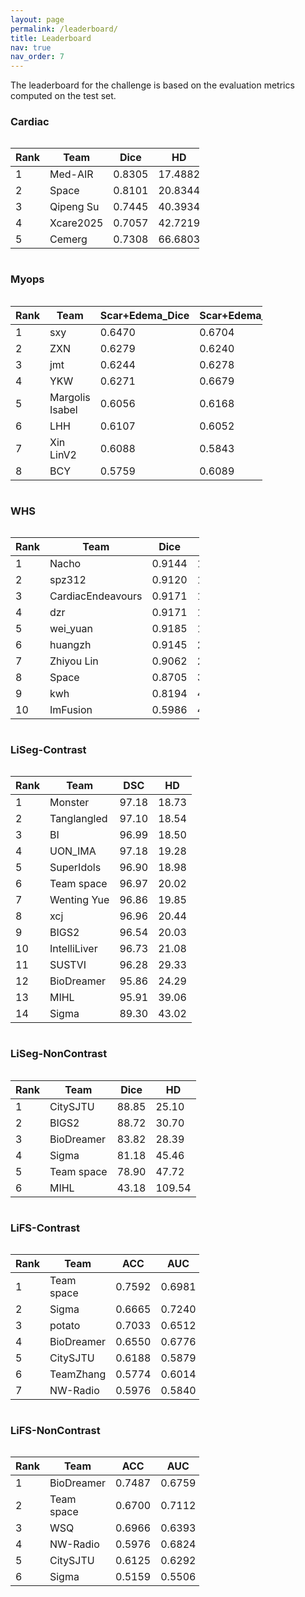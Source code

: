 ```yaml
---
layout: page
permalink: /leaderboard/
title: Leaderboard
nav: true
nav_order: 7
---
```


The leaderboard for the challenge is based on the evaluation metrics computed on the test set.

### Cardiac
<div style="display: flex;">
<table class="table table-sm table-hover border-bottom" style="table-layout:fixed;width:60%;align:center;">
  <thead>
    <tr>
      <th scope="col">Rank</th>
      <th scope="col">Team</th>
      <th scope="col">Dice</th>
      <th scope="col">HD</th>
    </tr>
  </thead>
  <tbody>
    <tr><td>1</td><td>Med-AIR</td><td>0.8305</td><td>17.4882</td></tr>
    <tr><td>2</td><td>Space</td><td>0.8101</td><td>20.8344</td></tr>
    <tr><td>3</td><td>Qipeng Su</td><td>0.7445</td><td>40.3934</td></tr>
    <tr><td>4</td><td>Xcare2025</td><td>0.7057</td><td>42.7219</td></tr>
    <tr><td>5</td><td>Cemerg</td><td>0.7308</td><td>66.6803</td></tr>
  </tbody>
</table>
</div>

### Myops
<div style="display: flex;">
<table class="table table-sm table-hover border-bottom" style="table-layout:fixed;width:80%;align:center;">
  <thead>
    <tr>
      <th scope="col">Rank</th>
      <th scope="col">Team</th>
      <th scope="col">Scar+Edema_Dice</th>
      <th scope="col">Scar+Edema_SEN</th>
      <th scope="col">Scar+Edema_PRE</th>
      <th scope="col">Scar+Edema_HD</th>
    </tr>
  </thead>
  <tbody>
    <tr><td>1</td><td>sxy</td><td>0.6470</td><td>0.6704</td><td>0.6593</td><td>24.6720</td></tr>
    <tr><td>2</td><td>ZXN</td><td>0.6279</td><td>0.6240</td><td>0.6862</td><td>24.2813</td></tr>
    <tr><td>3</td><td>jmt</td><td>0.6244</td><td>0.6278</td><td>0.6802</td><td>24.0295</td></tr>
    <tr><td>4</td><td>YKW</td><td>0.6271</td><td>0.6679</td><td>0.6368</td><td>25.1883</td></tr>
    <tr><td>5</td><td>Margolis Isabel</td><td>0.6056</td><td>0.6168</td><td>0.6453</td><td>24.2936</td></tr>
    <tr><td>6</td><td>LHH</td><td>0.6107</td><td>0.6052</td><td>0.6740</td><td>26.1460</td></tr>
    <tr><td>7</td><td>Xin LinV2</td><td>0.6088</td><td>0.5843</td><td>0.6860</td><td>27.9127</td></tr>
    <tr><td>8</td><td>BCY</td><td>0.5759</td><td>0.6089</td><td>0.6108</td><td>26.3228</td></tr>
  </tbody>
</table>
</div>

### WHS
<div style="display: flex;">
<table class="table table-sm table-hover border-bottom" style="table-layout:fixed;width:60%;align:center;">
  <thead>
    <tr>
      <th scope="col">Rank</th>
      <th scope="col">Team</th>
      <th scope="col">Dice</th>
      <th scope="col">HD</th>
      <th scope="col">ASD</th>
    </tr>
  </thead>
  <tbody>
    <tr><td>1</td><td>Nacho</td><td>0.9144</td><td>17.6349</td><td>1.5256</td></tr>
    <tr><td>2</td><td>spz312</td><td>0.9120</td><td>17.6349</td><td>1.8589</td></tr>
    <tr><td>3</td><td>CardiacEndeavours</td><td>0.9171</td><td>18.8191</td><td>1.4999</td></tr>
    <tr><td>4</td><td>dzr</td><td>0.9171</td><td>18.8693</td><td>1.4864</td></tr>
    <tr><td>5</td><td>wei_yuan</td><td>0.9185</td><td>19.3355</td><td>1.4367</td></tr>
    <tr><td>6</td><td>huangzh</td><td>0.9145</td><td>23.3170</td><td>1.6142</td></tr>
    <tr><td>7</td><td>Zhiyou Lin</td><td>0.9062</td><td>25.9207</td><td>1.8444</td></tr>
    <tr><td>8</td><td>Space</td><td>0.8705</td><td>33.0041</td><td>3.3637</td></tr>
    <tr><td>9</td><td>kwh</td><td>0.8194</td><td>44.3280</td><td>3.9882</td></tr>
    <tr><td>10</td><td>ImFusion</td><td>0.5986</td><td>40.6646</td><td>14.4909</td></tr>
  </tbody>
</table>
</div>


### LiSeg-Contrast
<div style="display: flex;">
<table class="table table-sm table-hover border-bottom" style="table-layout:fixed;width:60%;align:center;">
  <thead>
    <tr>
      <th scope="col">Rank</th>
      <th scope="col">Team</th>
      <th scope="col">DSC</th>
      <th scope="col">HD</th>
    </tr>
  </thead>
  <tbody>
    <tr><td>1</td><td>Monster</td><td>97.18</td><td>18.73</td></tr>
    <tr><td>2</td><td>Tanglangled</td><td>97.10</td><td>18.54</td></tr>
    <tr><td>3</td><td>BI</td><td>96.99</td><td>18.50</td></tr>
    <tr><td>4</td><td>UON_IMA</td><td>97.18</td><td>19.28</td></tr>
    <tr><td>5</td><td>SuperIdols</td><td>96.90</td><td>18.98</td></tr>
    <tr><td>6</td><td>Team space</td><td>96.97</td><td>20.02</td></tr>
    <tr><td>7</td><td>Wenting Yue</td><td>96.86</td><td>19.85</td></tr>
    <tr><td>8</td><td>xcj</td><td>96.96</td><td>20.44</td></tr>
    <tr><td>9</td><td>BIGS2</td><td>96.54</td><td>20.03</td></tr>
    <tr><td>10</td><td>IntelliLiver</td><td>96.73</td><td>21.08</td></tr>
    <tr><td>11</td><td>SUSTVI</td><td>96.28</td><td>29.33</td></tr>
    <tr><td>12</td><td>BioDreamer</td><td>95.86</td><td>24.29</td></tr>
    <tr><td>13</td><td>MIHL</td><td>95.91</td><td>39.06</td></tr>
    <tr><td>14</td><td>Sigma</td><td>89.30</td><td>43.02</td></tr>
  </tbody>
</table>
</div>

### LiSeg-NonContrast
<div style="display: flex;">
<table class="table table-sm table-hover border-bottom" style="table-layout:fixed;width:60%;align:center;">
  <thead>
    <tr>
      <th scope="col">Rank</th>
      <th scope="col">Team</th>
      <th scope="col">Dice</th>
      <th scope="col">HD</th>
    </tr>
  </thead>
  <tbody>
    <tr><td>1</td><td>CitySJTU</td><td>88.85</td><td>25.10</td></tr>
    <tr><td>2</td><td>BIGS2</td><td>88.72</td><td>30.70</td></tr>
    <tr><td>3</td><td>BioDreamer</td><td>83.82</td><td>28.39</td></tr>
    <tr><td>4</td><td>Sigma</td><td>81.18</td><td>45.46</td></tr>
    <tr><td>5</td><td>Team space</td><td>78.90</td><td>47.72</td></tr>
    <tr><td>6</td><td>MIHL</td><td>43.18</td><td>109.54</td></tr>
  </tbody>
</table>
</div>

### LiFS-Contrast
<div style="display: flex;">
<table class="table table-sm table-hover border-bottom" style="table-layout:fixed;width:60%;align:center;">
  <thead>
    <tr>
      <th scope="col">Rank</th>
      <th scope="col">Team</th>
      <th scope="col">ACC</th>
      <th scope="col">AUC</th>
    </tr>
  </thead>
  <tbody>
    <tr><td>1</td><td>Team space</td><td>0.7592</td><td>0.6981</td></tr>
    <tr><td>2</td><td>Sigma</td><td>0.6665</td><td>0.7240</td></tr>
    <tr><td>3</td><td>potato</td><td>0.7033</td><td>0.6512</td></tr>
    <tr><td>4</td><td>BioDreamer</td><td>0.6550</td><td>0.6776</td></tr>
    <tr><td>5</td><td>CitySJTU</td><td>0.6188</td><td>0.5879</td></tr>
    <tr><td>6</td><td>TeamZhang</td><td>0.5774</td><td>0.6014</td></tr>
    <tr><td>7</td><td>NW-Radio</td><td>0.5976</td><td>0.5840</td></tr>
  </tbody>
</table>
</div>

### LiFS-NonContrast
<div style="display: flex;">
<table class="table table-sm table-hover border-bottom" style="table-layout:fixed;width:60%;align:center;">
  <thead>
    <tr>
      <th scope="col">Rank</th>
      <th scope="col">Team</th>
      <th scope="col">ACC</th>
      <th scope="col">AUC</th>
    </tr>
  </thead>
  <tbody>
    <tr><td>1</td><td>BioDreamer</td><td>0.7487</td><td>0.6759</td></tr>
    <tr><td>2</td><td>Team space</td><td>0.6700</td><td>0.7112</td></tr>
    <tr><td>3</td><td>WSQ</td><td>0.6966</td><td>0.6393</td></tr>
    <tr><td>4</td><td>NW-Radio</td><td>0.5976</td><td>0.6824</td></tr>
    <tr><td>5</td><td>CitySJTU</td><td>0.6125</td><td>0.6292</td></tr>
    <tr><td>6</td><td>Sigma</td><td>0.5159</td><td>0.5506</td></tr>
  </tbody>
</table>
</div>

